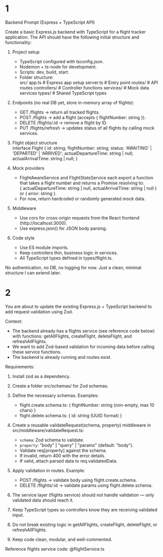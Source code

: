 # 1
Backend Prompt (Express + TypeScript API)

Create a basic Express.js backend with TypeScript for a flight tracker application. The API should have the following initial structure and functionality:  

1. Project setup  
   - TypeScript configured with tsconfig.json.  
   - Nodemon + ts-node for development.  
   - Scripts: dev, build, start.  
   - Folder structure:  
     src/
       app.ts          # Express app setup
       server.ts       # Entry point
       routes/         # API routes
       controllers/    # Controller functions
       services/       # Mock data services
       types/          # Shared TypeScript types

2. Endpoints (no real DB yet, store in-memory array of flights):  
   - GET /flights → return all tracked flights.  
   - POST /flights → add a flight (accepts { flightNumber: string }).  
   - DELETE /flights/:id → remove a flight by ID.  
   - PUT /flights/refresh → updates status of all flights by calling mock services.  

3. Flight object structure  
   interface Flight {
     id: string;
     flightNumber: string;
     status: 'AWAITING' | 'DEPARTED' | 'ARRIVED';
     actualDepartureTime: string | null;
     actualArrivalTime: string | null;
   }

4. Mock providers  
   - FlightAwareService and FlightStatsService each export a function that takes a flight number and returns a Promise resolving to:  
     { actualDepartureTime: string | null, actualArrivalTime: string | null }
     or { error: string }.  
   - For now, return hardcoded or randomly generated mock data.  

5. Middleware  
   - Use cors for cross-origin requests from the React frontend (http://localhost:3000).  
   - Use express.json() for JSON body parsing.  

6. Code style  
   - Use ES module imports.  
   - Keep controllers thin, business logic in services.  
   - All TypeScript types defined in types/flight.ts.  

No authentication, no DB, no logging for now. Just a clean, minimal structure I can extend later.


# 2

You are about to update the existing Express.js + TypeScript backend to add request validation using Zod.

Context:
- The backend already has a flights service (see reference code below) with functions: getAllFlights, createFlight, deleteFlight, and refreshAllFlights.
- We want to add Zod-based validation for incoming data before calling these service functions.
- The backend is already running and routes exist.

Requirements:
1. Install zod as a dependency.
2. Create a folder src/schemas/ for Zod schemas.
3. Define the necessary schemas. Examples:
   - flight.create.schema.ts:
     {
       flightNumber: string (non-empty, max 10 chars)
     }
   - flight.delete.schema.ts:
     {
       id: string (UUID format)
     }

4. Create a reusable validateRequest(schema, property) middleware in src/middleware/validateRequest.ts:
   - `schema`: Zod schema to validate.
   - `property`: "body" | "query" | "params" (default: "body").
   - Validate req[property] against the schema.
   - If invalid, return 400 with the error details.
   - If valid, attach parsed data to req.validatedData.
5. Apply validation in routes. Example:
   - POST /flights → validate body using flight.create.schema.
   - DELETE /flights/:id → validate params using flight.delete.schema.
6. The service layer (flights service) should not handle validation — only validated data should reach it.
7. Keep TypeScript types so controllers know they are receiving validated input.
8. Do not break existing logic in getAllFlights, createFlight, deleteFlight, or refreshAllFlights.
9. Keep code clean, modular, and well-commented.

Reference flights service code:
@flightService.ts 
